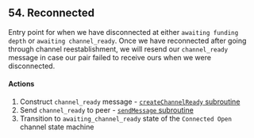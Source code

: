 ## 54. Reconnected

Entry point for when we have disconnected at either `awaiting funding depth` or `awaiting channel_ready`. Once we have reconnected after going through channel reestablishment, we will resend our `channel_ready` message in case our pair failed to receive ours when we were disconnected.

#### Actions

1. Construct `channel_ready` message - [`createChannelReady` subroutine](../routines/createChannelReady.md)
1. Send `channel_ready` to peer - [`sendMessage` subroutine](../routines/sendMessage.md)
1. Transition to `awaiting_channel_ready` state of the `Connected Open` channel state machine
